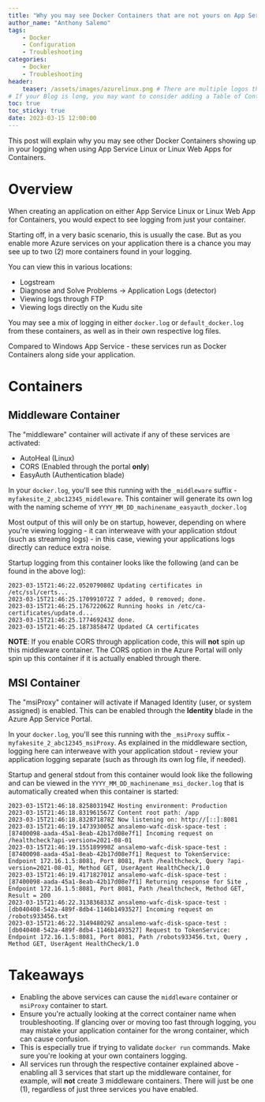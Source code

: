 ```yaml
---
title: "Why you may see Docker Containers that are not yours on App Service Linux"
author_name: "Anthony Salemo"
tags:
    - Docker
    - Configuration
    - Troubleshooting
categories:
    - Docker
    - Troubleshooting 
header:
    teaser: /assets/images/azurelinux.png # There are multiple logos that can be used in "/assets/images" if you choose to add one.
# If your Blog is long, you may want to consider adding a Table of Contents by adding the following two settings.
toc: true
toc_sticky: true
date: 2023-03-15 12:00:00
---
```


This post will explain why you may see other Docker Containers showing up in your logging when using App Service Linux or Linux Web Apps for Containers.

# Overview
When creating an application on either App Service Linux or Linux Web App for Containers, you would expect to see logging from just your container.

Starting off, in a very basic scenario, this is usually the case. But as you enable more Azure services on your application there is a chance you may see up to two (2) more containers found in your logging.

You can view this in various locations:
- Logstream
- Diagnose and Solve Problems -> Application Logs (detector)
- Viewing logs through FTP
- Viewing logs directly on the Kudu site

You may see a mix of logging in either `docker.log` or `default_docker.log` from these containers, as well as in their own respective log files.

Compared to Windows App Service - these services run as Docker Containers along side your application.


# Containers
## Middleware Container
The "middleware" container will activate if any of these services are activated:
- AutoHeal (Linux)
- CORS (Enabled through the portal **only**)
- EasyAuth (Authentication blade)

In your `docker.log`, you'll see this running with the `_middleware` suffix - `myfakesite_2_abc12345_middleware`.
This container will generate its own log with the naming scheme of `YYYY_MM_DD_machinename_easyauth_docker.log`

Most output of this will only be on startup, however, depending on where you're viewing logging - it can interweave with your application stdout (such as streaming logs) - in this case, viewing your applications logs directly can reduce extra noise.

Startup logging from this container looks like the following (and can be found in the above log):

```
2023-03-15T21:46:22.052079080Z Updating certificates in /etc/ssl/certs...
2023-03-15T21:46:25.170991072Z 7 added, 0 removed; done.
2023-03-15T21:46:25.176722062Z Running hooks in /etc/ca-certificates/update.d...
2023-03-15T21:46:25.177469243Z done.
2023-03-15T21:46:25.187385847Z Updated CA certificates
```

**NOTE**: If you enable CORS through application code, this will **not** spin up this middleware container. The CORS option in the Azure Portal will only spin up this container if it is actually enabled through there.

## MSI Container
The "msiProxy" container will activate if Managed Identity (user, or system assigned) is enabled. This can be enabled through the **Identity** blade in the Azure App Service Portal.

In your `docker.log`, you'll see this running with the `_msiProxy` suffix - `myfakesite_2_abc12345_msiProxy`.
As explained in the middleware section, logging here can interweave with your application stdout - review your application logging separate (such as through its own log 
file, if needed). 

Startup and general stdout from this container would look like the following and can be viewed in the `YYYY_MM_DD_machinename_msi_docker.log` that is automatically created when this container is started:

```
2023-03-15T21:46:18.825803194Z Hosting environment: Production
2023-03-15T21:46:18.831961567Z Content root path: /app
2023-03-15T21:46:18.832871878Z Now listening on: http://[::]:8081
2023-03-15T21:46:19.147393005Z ansalemo-wafc-disk-space-test : [87400098-aada-45a1-8eab-42b17d08e7f1] Incoming request on /healthcheck?api-version=2021-08-01
2023-03-15T21:46:19.155189998Z ansalemo-wafc-disk-space-test : [87400098-aada-45a1-8eab-42b17d08e7f1] Request to TokenService: Endpoint 172.16.1.5:8081, Port 8081, Path /healthcheck, Query ?api-version=2021-08-01, Method GET, UserAgent HealthCheck/1.0
2023-03-15T21:46:19.417182701Z ansalemo-wafc-disk-space-test : [87400098-aada-45a1-8eab-42b17d08e7f1] Returning response for Site , Endpoint 172.16.1.5:8081, Port 8081, Path /healthcheck, Method GET, Result = 200
2023-03-15T21:46:22.313836833Z ansalemo-wafc-disk-space-test : [db040408-542a-489f-8db4-1146b1493527] Incoming request on /robots933456.txt
2023-03-15T21:46:22.314948029Z ansalemo-wafc-disk-space-test : [db040408-542a-489f-8db4-1146b1493527] Request to TokenService: Endpoint 172.16.1.5:8081, Port 8081, Path /robots933456.txt, Query , Method GET, UserAgent HealthCheck/1.0
```

# Takeaways
- Enabling the above services can cause the `middleware` container or `msiProxy` container to start.
- Ensure you're actually looking at the correct container name when troubleshooting. If glancing over or moving too fast through logging, you may mistake your application container for the wrong container, which can cause confusion.
- This is especially true if trying to validate `docker run` commands. Make sure you're looking at your own containers logging.
- All services run through the respective container explained above - enabling all 3 services that start up the middleware container, for example, will **not** create 3 middleware containers. There will just be one (1), regardless of just three services you have enabled. 